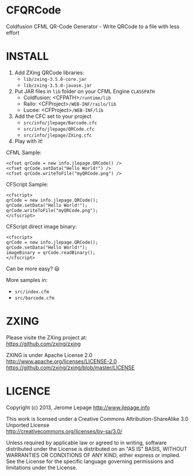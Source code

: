 CFQRCode
========
Coldfusion CFML QR-Code Generator - Write QRCode to a file with less effort

INSTALL
========
1. Add ZXing QRCode libraries:
   * `lib/zxing-3.5.0-core.jar`
   * `lib/zxing-3.5.0-javase.jar`
2. Put JAR files in `lib` folder on your CFML Engine `CLASSPATH`
   * Coldfusion: &lt;CFPATH&gt;`/runtime/lib`
   * Railo: &lt;CFProject&gt;`/WEB-INF/railo/lib`
   * Lucee: &lt;CFProject&gt;`/WEB-INF/lib`
3. Add the CFC set to your project
   * `src/info/jlepage/Barcode.cfc`
   * `src/info/jlepage/QRCode.cfc`
   * `src/info/jlepage/ZXing.cfc`
4. Play with it!

CFML Sample:
```
<cfset qrCode = new info.jlepage.QRCode() />
<cfset qrCode.setData("Hello World!") />
<cfset qrCode.writeToFile("myQRCode.png") />
```
CFScript Sample:
```
<cfscript>
qrCode = new info.jlepage.QRCode();
qrCode.setData("Hello World!");
qrCode.writeToFile("myQRCode.png");
</cfscript>
```
CFScript direct image binary:
```
<cfscript>
qrCode = new info.jlepage.QRCode();
qrCode.setData("Hello World!");
imageBinary = qrCode.readBinary();
</cfscript>
```
Can be more easy? :smiley:

More samples in:
* `src/index.cfm`
* `src/barcode.cfm`

ZXING
========
Please visite the ZXing project at:<br/>
https://github.com/zxing/zxing

ZXING is under Apache License 2.0<br/>
http://www.apache.org/licenses/LICENSE-2.0<br/>
https://github.com/zxing/zxing/blob/master/LICENSE

LICENCE
========
Copyright (c) 2013, Jerome Lepage http://www.jlepage.info

This work is licensed under a Creative Commons Attribution-ShareAlike 3.0 Unported License<br/>
http://creativecommons.org/licenses/by-sa/3.0/

Unless required by applicable law or agreed to in writing, software
distributed under the License is distributed on an "AS IS" BASIS,
WITHOUT WARRANTIES OR CONDITIONS OF ANY KIND, either express or implied.
See the License for the specific language governing permissions and
limitations under the License.